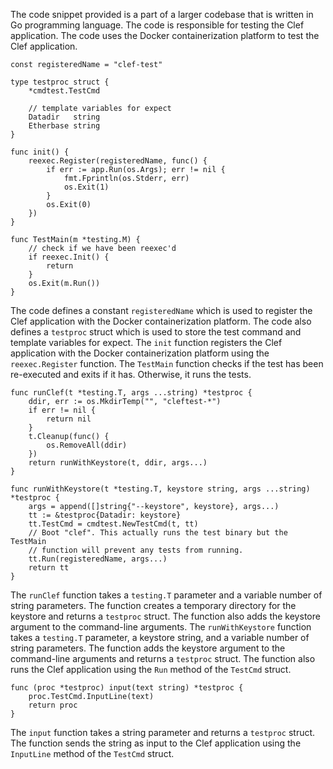 The code snippet provided is a part of a larger codebase that is written in Go programming language. The code is responsible for testing the Clef application. The code uses the Docker containerization platform to test the Clef application.

```
const registeredName = "clef-test"

type testproc struct {
    *cmdtest.TestCmd

    // template variables for expect
    Datadir   string
    Etherbase string
}

func init() {
    reexec.Register(registeredName, func() {
        if err := app.Run(os.Args); err != nil {
            fmt.Fprintln(os.Stderr, err)
            os.Exit(1)
        }
        os.Exit(0)
    })
}

func TestMain(m *testing.M) {
    // check if we have been reexec'd
    if reexec.Init() {
        return
    }
    os.Exit(m.Run())
}
```

The code defines a constant `registeredName` which is used to register the Clef application with the Docker containerization platform. The code also defines a `testproc` struct which is used to store the test command and template variables for expect. The `init` function registers the Clef application with the Docker containerization platform using the `reexec.Register` function. The `TestMain` function checks if the test has been re-executed and exits if it has. Otherwise, it runs the tests.

```
func runClef(t *testing.T, args ...string) *testproc {
    ddir, err := os.MkdirTemp("", "cleftest-*")
    if err != nil {
        return nil
    }
    t.Cleanup(func() {
        os.RemoveAll(ddir)
    })
    return runWithKeystore(t, ddir, args...)
}

func runWithKeystore(t *testing.T, keystore string, args ...string) *testproc {
    args = append([]string{"--keystore", keystore}, args...)
    tt := &testproc{Datadir: keystore}
    tt.TestCmd = cmdtest.NewTestCmd(t, tt)
    // Boot "clef". This actually runs the test binary but the TestMain
    // function will prevent any tests from running.
    tt.Run(registeredName, args...)
    return tt
}
```

The `runClef` function takes a `testing.T` parameter and a variable number of string parameters. The function creates a temporary directory for the keystore and returns a `testproc` struct. The function also adds the keystore argument to the command-line arguments. The `runWithKeystore` function takes a `testing.T` parameter, a keystore string, and a variable number of string parameters. The function adds the keystore argument to the command-line arguments and returns a `testproc` struct. The function also runs the Clef application using the `Run` method of the `TestCmd` struct.

```
func (proc *testproc) input(text string) *testproc {
    proc.TestCmd.InputLine(text)
    return proc
}
```

The `input` function takes a string parameter and returns a `testproc` struct. The function sends the string as input to the Clef application using the `InputLine` method of the `TestCmd` struct.